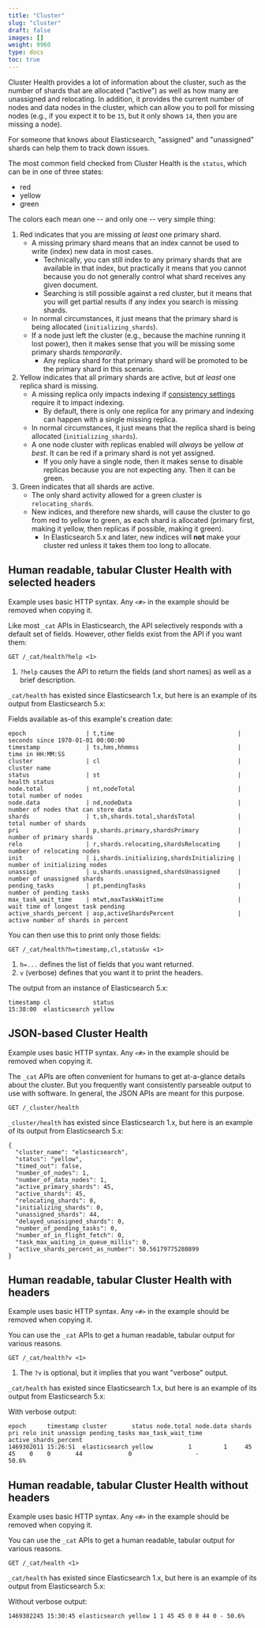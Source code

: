 ```yaml
---
title: "Cluster"
slug: "cluster"
draft: false
images: []
weight: 9960
type: docs
toc: true
---
```


Cluster Health provides a lot of information about the cluster, such as the number of shards that are allocated ("active") as well as how many are unassigned and relocating. In addition, it provides the current number of nodes and data nodes in the cluster, which can allow you to poll for missing nodes (e.g., if you expect it to be `15`, but it only shows `14`, then you are missing a node).

For someone that knows about Elasticsearch, "assigned" and "unassigned" shards can help them to track down issues.

The most common field checked from Cluster Health is the `status`, which can be in one of three states:

- red
- yellow
- green

The colors each mean one -- and only one -- very simple thing:

1. Red indicates that you are missing _at least_ one primary shard.
    - A missing primary shard means that an index cannot be used to write (index) new data in most cases.
        - Technically, you can still index to any primary shards that are available in that index, but practically it means that you cannot because you do not generally control what shard receives any given document.
        - Searching is still possible against a red cluster, but it means that you will get partial results if any index you search is missing shards.
    - In normal circumstances, it just means that the primary shard is being allocated (`initializing_shards`).
    - If a node just left the cluster (e.g., because the machine running it lost power), then it makes sense that you will be missing some primary shards _temporarily_.
        - Any replica shard for that primary shard will be promoted to be the primary shard in this scenario.
2. Yellow indicates that all primary shards are active, but _at least_ one replica shard is missing.
    - A missing replica only impacts indexing if [consistency settings](https://www.elastic.co/guide/en/elasticsearch/reference/current/docs-index_.html#index-consistency) require it to impact indexing.
         - By default, there is only one replica for any primary and indexing can happen with a single missing replica.
    - In normal circumstances, it just means that the replica shard is being allocated (`initializing_shards`).
    - A one node cluster with replicas enabled will _always_ be yellow _at best_. It can be red if a primary shard is not yet assigned.
        - If you only have a single node, then it makes sense to disable replicas because you are not expecting any. Then it can be green.
3. Green indicates that all shards are active.
    - The only shard activity allowed for a green cluster is `relocating_shards`.
    - New indices, and therefore new shards, will cause the cluster to go from red to yellow to green, as each shard is allocated (primary first, making it yellow, then replicas if possible, making it green).
        - In Elasticsearch 5.x and later, new indices will **not** make your cluster red unless it takes them too long to allocate.

## Human readable, tabular Cluster Health with selected headers
Example uses basic HTTP syntax. Any `<#>` in the example should be removed when copying it.

Like most `_cat` APIs in Elasticsearch, the API selectively responds with a default set of fields. However, other fields exist from the API if you want them:

    GET /_cat/health?help <1>

1. `?help` causes the API to return the fields (and short names) as well as a brief description.

`_cat/health` has existed since Elasticsearch 1.x, but here is an example of its output from Elasticsearch 5.x:

Fields available as-of this example's creation date:

    epoch                 | t,time                                   | seconds since 1970-01-01 00:00:00  
    timestamp             | ts,hms,hhmmss                            | time in HH:MM:SS                   
    cluster               | cl                                       | cluster name                       
    status                | st                                       | health status                      
    node.total            | nt,nodeTotal                             | total number of nodes              
    node.data             | nd,nodeData                              | number of nodes that can store data
    shards                | t,sh,shards.total,shardsTotal            | total number of shards             
    pri                   | p,shards.primary,shardsPrimary           | number of primary shards           
    relo                  | r,shards.relocating,shardsRelocating     | number of relocating nodes         
    init                  | i,shards.initializing,shardsInitializing | number of initializing nodes       
    unassign              | u,shards.unassigned,shardsUnassigned     | number of unassigned shards        
    pending_tasks         | pt,pendingTasks                          | number of pending tasks            
    max_task_wait_time    | mtwt,maxTaskWaitTime                     | wait time of longest task pending  
    active_shards_percent | asp,activeShardsPercent                  | active number of shards in percent 

You can then use this to print only those fields:

    GET /_cat/health?h=timestamp,cl,status&v <1>

1. `h=...` defines the list of fields that you want returned.
2. `v` (verbose) defines that you want it to print the headers.

The output from an instance of Elasticsearch 5.x:

    timestamp cl            status
    15:38:00  elasticsearch yellow



## JSON-based Cluster Health
Example uses basic HTTP syntax. Any `<#>` in the example should be removed when copying it.

The `_cat` APIs are often convenient for humans to get at-a-glance details about the cluster. But you frequently want consistently parseable output to use with software. In general, the JSON APIs are meant for this purpose.

    GET /_cluster/health

`_cluster/health` has existed since Elasticsearch 1.x, but here is an example of its output from Elasticsearch 5.x:

    {
      "cluster_name": "elasticsearch",
      "status": "yellow",
      "timed_out": false,
      "number_of_nodes": 1,
      "number_of_data_nodes": 1,
      "active_primary_shards": 45,
      "active_shards": 45,
      "relocating_shards": 0,
      "initializing_shards": 0,
      "unassigned_shards": 44,
      "delayed_unassigned_shards": 0,
      "number_of_pending_tasks": 0,
      "number_of_in_flight_fetch": 0,
      "task_max_waiting_in_queue_millis": 0,
      "active_shards_percent_as_number": 50.56179775280899
    }

## Human readable, tabular Cluster Health with headers
Example uses basic HTTP syntax. Any `<#>` in the example should be removed when copying it.

You can use the `_cat` APIs to get a human readable, tabular output for various reasons.

    GET /_cat/health?v <1>

1. The `?v` is optional, but it implies that you want "verbose" output.

`_cat/health` has existed since Elasticsearch 1.x, but here is an example of its output from Elasticsearch 5.x:

With verbose output:

    epoch      timestamp cluster       status node.total node.data shards pri relo init unassign pending_tasks max_task_wait_time active_shards_percent
    1469302011 15:26:51  elasticsearch yellow          1         1     45  45    0    0       44             0                  -                 50.6%

## Human readable, tabular Cluster Health without headers
Example uses basic HTTP syntax. Any `<#>` in the example should be removed when copying it.

You can use the `_cat` APIs to get a human readable, tabular output for various reasons.

    GET /_cat/health <1>

`_cat/health` has existed since Elasticsearch 1.x, but here is an example of its output from Elasticsearch 5.x:

Without verbose output:

    1469302245 15:30:45 elasticsearch yellow 1 1 45 45 0 0 44 0 - 50.6%

